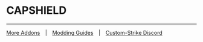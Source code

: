 # CAPSHIELD

___
[More Addons](https://github.com/Custom-Strike)  |  [Modding Guides](https://github.com/Custom-Strike/Home/wiki)  |  [Custom-Strike Discord](https://discord.gg/6AbkcN8)
